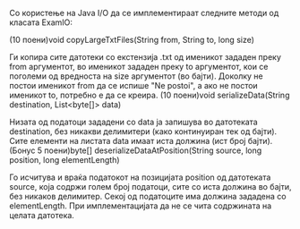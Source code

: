 Со користење на Java I/O да се имплементираат следните методи од класата ExamIO:

(10 поени)void copyLargeTxtFiles(String from, String to, long size)

Ги копира сите датотеки со екстензија .txt од именикот зададен преку from аргументот, во именикот зададен преку to аргументот, кои се поголеми од вредноста на size аргументот (во бајти). Доколку не постои именикот from да се испише "Ne postoi", a aко не постои именикот to, потребно е да се креира.
(10 поени)void serializeData(String destination, List<byte[]> data)

Низата од податоци зададени со data ја запишува во датотеката destination, без никакви делимитери (како континуиран тек од бајти). Сите елементи на листата data имаат иста должина (ист број бајти).
(Бонус 5 поени)byte[] deserializeDataAtPosition(String source, long position, long elementLength)

Го исчитува и враќа податокот на позицијата position од датотеката source, која содржи голем број податоци, сите со иста должина во бајти, без никаков делимитер. Секој од податоците има должина зададена со elementLength. При имплементацијата да не се чита содржината на целата датотека.